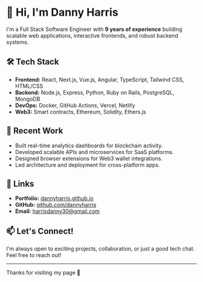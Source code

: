 # 👋 Hi, I'm Danny Harris

I'm a Full Stack Software Engineer with **9 years of experience** building scalable web applications, interactive frontends, and robust backend systems.

## 🛠️ Tech Stack
- **Frontend:** React, Next.js, Vue.js, Angular, TypeScript, Tailwind CSS, HTML/CSS
- **Backend:** Node.js, Express, Python, Ruby on Rails, PostgreSQL, MongoDB
- **DevOps:** Docker, GitHub Actions, Vercel, Netlify
- **Web3:** Smart contracts, Ethereum, Solidity, Ethers.js

## 💼 Recent Work
- Built real-time analytics dashboards for blockchain activity.
- Developed scalable APIs and microservices for SaaS platforms.
- Designed browser extensions for Web3 wallet integrations.
- Led architecture and deployment for cross-platform apps.

## 🔗 Links
- **Portfolio:** [dannyharris.github.io](https://dannydev101.github.io)
- **GitHub:** [github.com/dannyharris](https://github.com/dannydev101)
- **Email:** harrisdanny30@gmail.com

## 📫 Let's Connect!
I'm always open to exciting projects, collaboration, or just a good tech chat. Feel free to reach out!

---

Thanks for visiting my page 🚀
